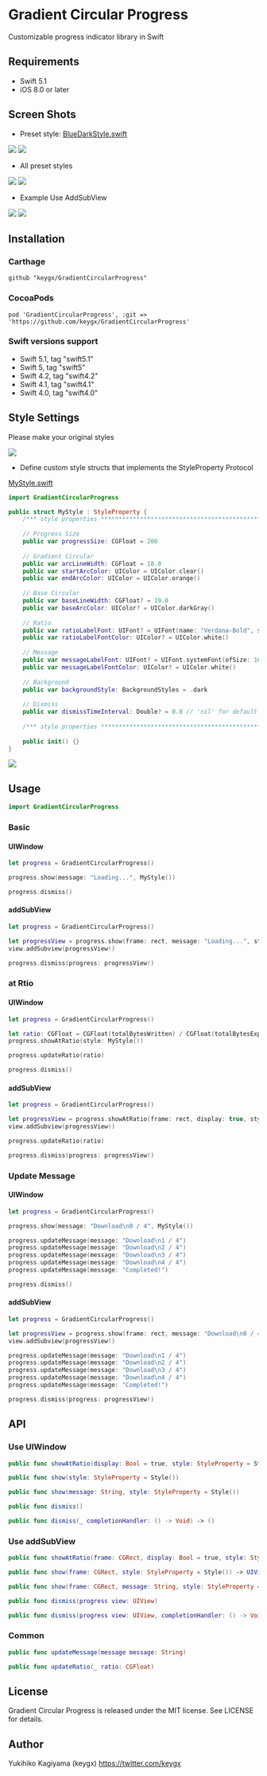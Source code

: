 # Gradient Circular Progress

Customizable progress indicator library in Swift

## Requirements
- Swift 5.1
- iOS 8.0 or later

## Screen Shots

- Preset style: [BlueDarkStyle.swift](https://github.com/keygx/GradientCircularProgress/blob/master/Source/BlueDarkStyle.swift)

![](images/scr_BlueDarkStyle_01.png)  ![](images/scr_BlueDarkStyle_02.png)

- All preset styles

![](images/styles_01.png) 
![](images/styles_02.png) 

- Example Use AddSubView

![](images/scr_AddSubViewEx_01.png)  ![](images/scr_AddSubViewEx_02.png)

## Installation

### Carthage

```Cartfile
github "keygx/GradientCircularProgress"
```

### CocoaPods

```PodFile
pod 'GradientCircularProgress', :git => 'https://github.com/keygx/GradientCircularProgress'
```

### Swift versions support

- Swift 5.1, tag "swift5.1"
- Swift 5, tag "swift5"
- Swift 4.2, tag "swift4.2"
- Swift 4.1, tag "swift4.1"
- Swift 4.0, tag "swift4.0"


## Style Settings

Please make your original styles

![](images/properties.png)

- Define custom style structs that implements the StyleProperty Protocol

[MyStyle.swift](https://github.com/keygx/GradientCircularProgress/blob/master/Sample/MyStyle.swift)

```swift
import GradientCircularProgress

public struct MyStyle : StyleProperty {
    /*** style properties **********************************************************************************/
    
    // Progress Size
    public var progressSize: CGFloat = 200
    
    // Gradient Circular
    public var arcLineWidth: CGFloat = 18.0
    public var startArcColor: UIColor = UIColor.clear()
    public var endArcColor: UIColor = UIColor.orange()
    
    // Base Circular
    public var baseLineWidth: CGFloat? = 19.0
    public var baseArcColor: UIColor? = UIColor.darkGray()
    
    // Ratio
    public var ratioLabelFont: UIFont? = UIFont(name: "Verdana-Bold", size: 16.0)
    public var ratioLabelFontColor: UIColor? = UIColor.white()
    
    // Message
    public var messageLabelFont: UIFont? = UIFont.systemFont(ofSize: 16.0)
    public var messageLabelFontColor: UIColor? = UIColor.white()
    
    // Background
    public var backgroundStyle: BackgroundStyles = .dark
    
    // Dismiss
    public var dismissTimeInterval: Double? = 0.0 // 'nil' for default setting.
    
    /*** style properties **********************************************************************************/
    
    public init() {}
}

```

![](images/scr_MyStyle.png)

## Usage
```swift
import GradientCircularProgress
```
### Basic
#### UIWindow
```swift
let progress = GradientCircularProgress()

progress.show(message: "Loading...", MyStyle())

progress.dismiss()
```
#### addSubView
```swift
let progress = GradientCircularProgress()

let progressView = progress.show(frame: rect, message: "Loading...", style: MyStyle())
view.addSubview(progressView!)

progress.dismiss(progress: progressView!)
```

### at Rtio
#### UIWindow
```swift
let progress = GradientCircularProgress()

let ratio: CGFloat = CGFloat(totalBytesWritten) / CGFloat(totalBytesExpectedToWrite)        
progress.showAtRatio(style: MyStyle())

progress.updateRatio(ratio)

progress.dismiss()
```
#### addSubView
```swift
let progress = GradientCircularProgress()

let progressView = progress.showAtRatio(frame: rect, display: true, style: MyStyle())
view.addSubview(progressView!)

progress.updateRatio(ratio)

progress.dismiss(progress: progressView!)
```

### Update Message
#### UIWindow
```swift
let progress = GradientCircularProgress()

progress.show(message: "Download\n0 / 4", MyStyle())

progress.updateMessage(message: "Download\n1 / 4")
progress.updateMessage(message: "Download\n2 / 4")
progress.updateMessage(message: "Download\n3 / 4")
progress.updateMessage(message: "Download\n4 / 4")
progress.updateMessage(message: "Completed!")

progress.dismiss()
```
#### addSubView
```swift
let progress = GradientCircularProgress()

let progressView = progress.show(frame: rect, message: "Download\n0 / 4", style: MyStyle())
view.addSubview(progressView!)

progress.updateMessage(message: "Download\n1 / 4")
progress.updateMessage(message: "Download\n2 / 4")
progress.updateMessage(message: "Download\n3 / 4")
progress.updateMessage(message: "Download\n4 / 4")
progress.updateMessage(message: "Completed!")

progress.dismiss(progress: progressView!)
```

## API
### Use UIWindow
```swift
public func showAtRatio(display: Bool = true, style: StyleProperty = Style())

public func show(style: StyleProperty = Style())

public func show(message: String, style: StyleProperty = Style())

public func dismiss()

public func dismiss(_ completionHandler: () -> Void) -> ()
```

### Use addSubView
```swift
public func showAtRatio(frame: CGRect, display: Bool = true, style: StyleProperty = Style()) -> UIView?

public func show(frame: CGRect, style: StyleProperty = Style()) -> UIView?

public func show(frame: CGRect, message: String, style: StyleProperty = Style()) -> UIView?

public func dismiss(progress view: UIView)

public func dismiss(progress view: UIView, completionHandler: () -> Void) -> ()
```

### Common
```swift
public func updateMessage(message message: String)

public func updateRatio(_ ratio: CGFloat)
```

## License

Gradient Circular Progress is released under the MIT license. See LICENSE for details.

## Author

Yukihiko Kagiyama (keygx) <https://twitter.com/keygx>

